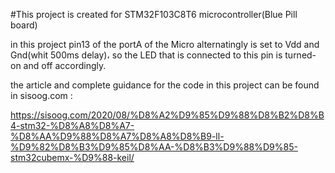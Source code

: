 #This project is created for STM32F103C8T6 microcontroller(Blue Pill board)

in this project pin13 of the portA of the Micro alternatingly is set to Vdd and Gnd(whit 500ms delay)، so the LED that is 
connected to this pin is turned-on and off accordingly.

the article and complete guidance for the code in this project can be found in sisoog.com :

https://sisoog.com/2020/08/%D8%A2%D9%85%D9%88%D8%B2%D8%B4-stm32-%D8%A8%D8%A7-%D8%AA%D9%88%D8%A7%D8%A8%D8%B9-ll-%D9%82%D8%B3%D9%85%D8%AA-%D8%B3%D9%88%D9%85-stm32cubemx-%D9%88-keil/